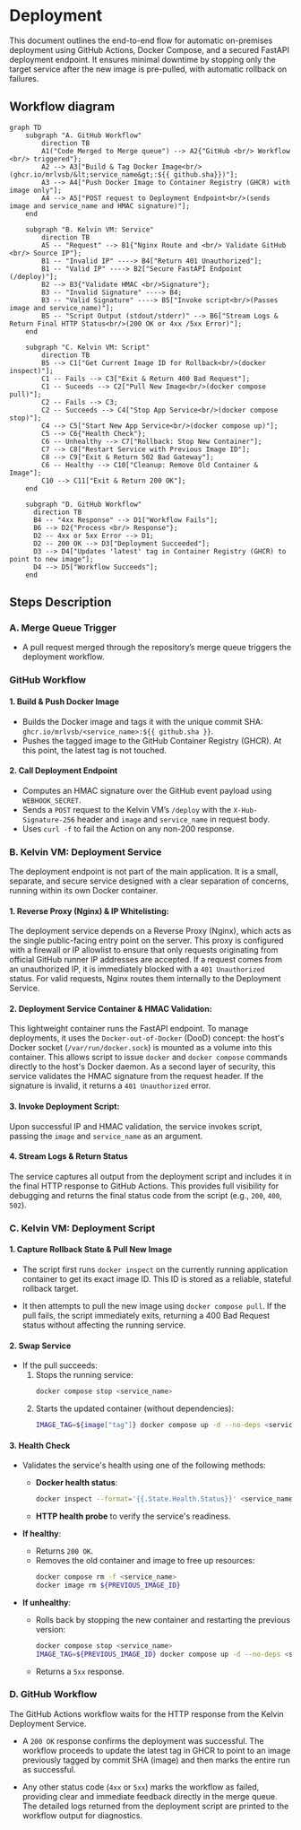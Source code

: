 # Deployment

This document outlines the end-to-end flow for automatic on-premises deployment using GitHub Actions, Docker Compose, and a secured FastAPI deployment endpoint. It ensures minimal downtime by stopping only the target service after the new image is pre-pulled, with automatic rollback on failures.

## Workflow diagram

```mermaid
graph TD
    subgraph "A. GitHub Workflow"
        direction TB
        A1("Code Merged to Merge queue") --> A2{"GitHub <br/> Workflow <br/> triggered"};
        A2 --> A3["Build & Tag Docker Image<br/>(ghcr.io/mrlvsb/&lt;service_name&gt;:${{ github.sha}})"];
        A3 --> A4["Push Docker Image to Container Registry (GHCR) with image only"];
        A4 --> A5["POST request to Deployment Endpoint<br/>(sends image and service_name and HMAC signature)"];
    end

    subgraph "B. Kelvin VM: Service"
        direction TB
        A5 -- "Request" --> B1{"Nginx Route and <br/> Validate GitHub <br/> Source IP"};
        B1 -- "Invalid IP" ----> B4["Return 401 Unauthorized"];
        B1 -- "Valid IP" ----> B2["Secure FastAPI Endpoint (/deploy)"];
        B2 --> B3{"Validate HMAC <br/>Signature"};
        B3 -- "Invalid Signature" ----> B4;
        B3 -- "Valid Signature" ----> B5["Invoke script<br/>(Passes image and service_name)"];
        B5 -- "Script Output (stdout/stderr)" --> B6["Stream Logs & Return Final HTTP Status<br/>(200 OK or 4xx /5xx Error)"];
    end

    subgraph "C. Kelvin VM: Script"
        direction TB
        B5 --> C1["Get Current Image ID for Rollback<br/>(docker inspect)"];
        C1 -- Fails --> C3["Exit & Return 400 Bad Request"];
        C1 -- Suceeds --> C2["Pull New Image<br/>(docker compose pull)"];
        C2 -- Fails --> C3;
        C2 -- Succeeds --> C4["Stop App Service<br/>(docker compose stop)"];
        C4 --> C5["Start New App Service<br/>(docker compose up)"];
        C5 --> C6{"Health Check"};
        C6 -- Unhealthy --> C7["Rollback: Stop New Container"];
        C7 --> C8["Restart Service with Previous Image ID"];
        C8 --> C9["Exit & Return 502 Bad Gateway"];
        C6 -- Healthy --> C10["Cleanup: Remove Old Container & Image"];
        C10 --> C11["Exit & Return 200 OK"];
    end

    subgraph "D. GitHub Workflow"
      direction TB
      B4 -- "4xx Response" --> D1["Workflow Fails"];
      B6 --> D2{"Process <br/> Response"};
      D2 -- 4xx or 5xx Error --> D1;
      D2 -- 200 OK --> D3["Deployment Succeeded"];
      D3 --> D4["Updates 'latest' tag in Container Registry (GHCR) to point to new image"];
      D4 --> D5["Workflow Succeeds"];
    end
```

## Steps Description

### A. Merge Queue Trigger

- A pull request merged through the repository’s merge queue triggers the deployment workflow.

### GitHub Workflow

#### 1. **Build & Push Docker Image**

- Builds the Docker image and tags it with the unique commit SHA: `ghcr.io/mrlvsb/<service_name>:${{ github.sha }}`.
- Pushes the tagged image to the GitHub Container Registry (GHCR). At this point, the latest tag is not touched.

#### 2. **Call Deployment Endpoint**

- Computes an HMAC signature over the GitHub event payload using `WEBHOOK_SECRET`.
- Sends a `POST` request to the Kelvin VM’s `/deploy` with the `X-Hub-Signature-256` header and `image` and `service_name` in request body.
- Uses `curl -f` to fail the Action on any non-200 response.


### B. Kelvin VM: Deployment Service

The deployment endpoint is not part of the main application. It is a small, separate, and secure service designed with a clear separation of concerns, running within its own Docker container.

#### 1. **Reverse Proxy (Nginx) & IP Whitelisting:**

The deployment service depends on a Reverse Proxy (Nginx), which acts as the single public-facing entry point on the server. This proxy is configured with a firewall or IP allowlist to ensure that only requests originating from official GitHub runner IP addresses are accepted. If a request comes from an unauthorized IP, it is immediately blocked with a `401 Unauthorized` status. For valid requests, Nginx routes them internally to the Deployment Service.

#### 2. **Deployment Service Container & HMAC Validation:**

This lightweight container runs the FastAPI endpoint. To manage deployments, it uses the `Docker-out-of-Docker` (DooD) concept: the host's Docker socket (`/var/run/docker.sock`) is mounted as a volume into this container. This allows script to issue `docker` and `docker compose` commands directly to the host's Docker daemon. As a second layer of security, this service validates the HMAC signature from the request header. If the signature is invalid, it returns a `401 Unauthorized` error.

#### 3. **Invoke Deployment Script:**

Upon successful IP and HMAC validation, the service invokes script, passing the `image` and `service_name` as an argument.

#### 4. **Stream Logs & Return Status**

The service captures all output from the deployment script and includes it in the final HTTP response to GitHub Actions. This provides full visibility for debugging and returns the final status code from the script (e.g., `200`, `400`, `502`).


### C. Kelvin VM: Deployment Script

#### **1. Capture Rollback State & Pull New Image**

- The script first runs `docker inspect` on the currently running application container to get its exact image ID. This ID is stored as a reliable, stateful rollback target.

- It then attempts to pull the new image using `docker compose pull`. If the pull fails, the script immediately exits, returning a 400 Bad Request status without affecting the running service.


#### **2. Swap Service**

- If the pull succeeds:
    1. Stops the running service:
         ```bash
         docker compose stop <service_name>
         ```
    2. Starts the updated container (without dependencies):
         ```bash
         IMAGE_TAG=${image["tag"]} docker compose up -d --no-deps <service_name>
         ```

#### **3. Health Check**

- Validates the service's health using one of the following methods:
    - **Docker health status**:
        ```bash
        docker inspect --format='{{.State.Health.Status}}' <service_name>
        ```
    - **HTTP health probe** to verify the service's readiness.

- **If healthy**:
    - Returns `200 OK`.
    - Removes the old container and image to free up resources:
        ```bash
        docker compose rm -f <service_name>
        docker image rm ${PREVIOUS_IMAGE_ID}
        ```

- **If unhealthy**:
    - Rolls back by stopping the new container and restarting the previous version:
        ```bash
        docker compose stop <service_name>
        IMAGE_TAG=${PREVIOUS_IMAGE_ID} docker compose up -d --no-deps <service_name>
        ```
    - Returns a `5xx` response.

### D. GitHub Workflow

The GitHub Actions workflow waits for the HTTP response from the Kelvin Deployment Service.

- A `200 OK` response confirms the deployment was successful. The workflow proceeds to update the latest tag in GHCR to point to an image previously tagged by commit SHA (image) and then marks the entire run as successful.

- Any other status code (`4xx` or `5xx`) marks the workflow as failed, providing clear and immediate feedback directly in the merge queue. The detailed logs returned from the deployment script are printed to the workflow output for diagnostics.
